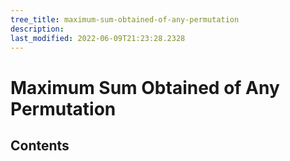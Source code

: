 ```yaml
---
tree_title: maximum-sum-obtained-of-any-permutation
description: 
last_modified: 2022-06-09T21:23:28.2328
---
```


# Maximum Sum Obtained of Any Permutation

## Contents
